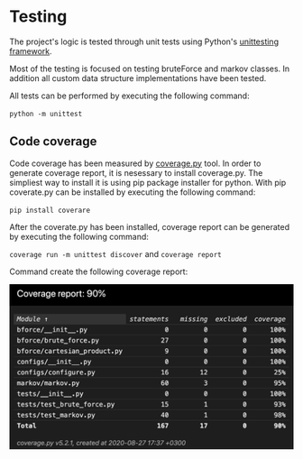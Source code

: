 # Testing

The project's logic is tested through unit tests using Python's [unittesting framework](https://docs.python.org/3/library/unittest.html).

Most of the testing is focused on testing bruteForce and markov classes. In addition all custom data structure implementations have been tested.

All tests can be performed by executing the following command:

`python -m unittest`

## Code coverage

Code coverage has been measured by [coverage.py](https://coverage.readthedocs.io/en/coverage-5.2.1/) tool. In order to generate coverage report, it is nesessary to install coverage.py. The simpliest way to install it is using pip package installer for python. With pip coverate.py can be installed by executing the following command:

`pip install coverare`

After the coverate.py has been installed, coverage report can be generated by executing the following command:

`coverage run -m unittest discover` and `coverage report`

Command create the following coverage report:

![Coverage report](docs/coverage-report.png)


